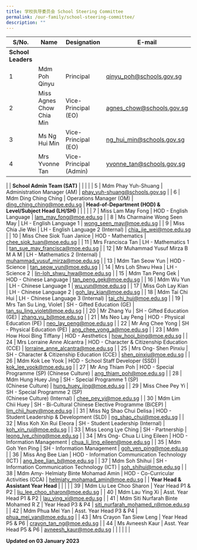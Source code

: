 ```yaml
---
title: 学校执导委员会 School Steering Committee
permalink: /our-family/school-steering-committee/
description: ""
---
```

| S/No. | Name | Designation | E-mail |
|---|---|---|---|
| **School Leaders** |  |  |  |
| 1 | Mdm Poh Qinyu | Principal | qinyu_poh@schools.gov.sg |
| 2 | Miss Agnes Chow Chia Min | Vice-Principal (EO) | agnes_chow@schools.gov.sg |
| 3 | Ms Ng Hui Min | Vice-Principal (EO) | ng_hui_min@schools.gov.sg |
| 4 |  Mrs Yvonne Tan	| Vice-Principal (Admin) | yvonne_tan@schools.gov.sg
 |
| **School Admin Team (SAT)** |  |  |  |
| 5 | Mdm Phay Yuh-Shuang | Administration Manager (AM) | phay_yuh-shuang@schools.gov.sg |
| 6 | Mdm Ding Ching Ching | Operations Manager (OM) | ding_ching_ching@moe.edu.sg
| **Head-of-Department (HOD) &amp; Level/Subject Head (LH/SH)** |  |  |  |
| 7 | Miss Lam May Fong | HOD - English Language | lam_may_fong@moe.edu.sg |
| 8 | Ms Charmaine Wong Seen May | LH - English Language 1 | wong_seen_may@moe.edu.sg |
| 9 | Miss Chia Jie Wei | LH - English Language 2 (Internal) | chia_jie_wei@moe.edu.sg |
| 10 | Miss Chee Siok Tuan Janice | HOD - Mathematics | chee_siok_tuan@moe.edu.sg |
| 11 | Mrs Francisca Tan | LH - Mathematics 1 | tan_sue_may_francisca@moe.edu.sg |
| 12 | Mr Muhammad Yusuf Mirza B M A M | LH - Mathematics 2 (Internal) | muhammad_yusuf_mirza@moe.edu.sg |
| 13 | Mdm Tan Seow Yun | HOD - Science | tan_seow_yun@moe.edu.sg |
| 14 | Mrs Loh Shwu Hwa | LH - Science 2 | lin-loh_shwu_hwa@moe.edu.sg |
| 15 | Mdm Tan Peng Gek | HOD - Chinese Language | tan_peng_gek@moe.edu.sg |
| 16 | Mdm Wu Yun | LH - Chinese Language 1 | wu_yun@moe.edu.sg |
| 17 | Miss Goh Lay Kian | LH - Chinese Language 2 | goh_lay_kian@moe.edu.sg |
| 18 | Mdm Tai Chi Hui	 | LH - Chinese Language 3 (Internal) | tai_chi_hui@moe.edu.sg |
| 19 | Mrs Tan Su Ling, Violet | SH - Gifted Education (GE) | tan_su_ling_violet@moe.edu.sg |
| 20 | Mr Zhang Yu	 | SH - Gifted Education (GE) | zhang_yu_b@moe.edu.sg |
| 21 | Ms Neo Lay Peng | HOD - Physical Education (PE) | neo_lay_peng@moe.edu.sg |
| 22 | Mr Ang Chee Yong | SH - Physical Education (PE) | ang_chee_yong_a@moe.edu.sg |
| 23 | Mdm How Hooi Bing Tiffany | HOD - Aesthetics | how_hooi_bing@moe.edu.sg |
| 24 | Mrs Lorraine Anne Alcantra | HOD - Character &amp; Citizenship Education (CCE) | lorraine_anne_alcantra@moe.edu.sg |
| 25 | Mrs Ong- Shen Pinxiu | SH - Character &amp; Citizenship Education (CCE) | shen_pinxiu@moe.edu.sg |
| 26 | Mdm Kok Lee Yook | HOD - School Staff Developer (SSD) | kok_lee_yook@moe.edu.sg |
| 27 | Mr Ang Thiam Poh | HOD - Special Programme (SP) (Chinese Culture) | ang_thiam_poh@moe.edu.sg |
| 28 | Mdm Hung Huey Jing | SH - Special Programme 1 (SP)<br>(Chinese Culture) | hung_huey_jing@moe.edu.sg |
|  29 | Miss Chee Pey Yi	  | SH - Special Programme 2 (SP)<br>(Chinese Culture) (Internal)  | chee_pey_yi@moe.edu.sg  |
|  30 | Mdm Lim Chii Huey  | SH - Bi-Cultural Chinese Elective Programme (BiCEP)  | lim_chii_huey@moe.edu.sg  |
| 31 | Miss Ng Shao Chui Delisa | HOD - Student Leadership &amp; Development (SLD) | ng_shao_chui@moe.edu.sg |
| 32 | Miss Koh Xin Rui Eleora | SH - Student Leadership (Internal) | koh_xin_rui@moe.edu.sg |
| 33 | Miss Leong Lye Ching | SH - Partnership | leong_lye_ching@moe.edu.sg |
| 34 | Mrs Ong- Chua Li Ling Eileen | HOD - Information Management | chua_li_ling_eileen@moe.edu.sg |
| 35 | Mdm Goh Yen Ping | SH - Information Management | goh_yen_ping@moe.edu.sg |
| 36 | Miss Ang Bee Lian | HOD - Information Communication Technology (ICT) | ang_bee_lian_b@moe.edu.sg |
| 37 | Mdm Soh Shihui | SH - Information Communication Technology (ICT) | soh_shihui@moe.edu.sg |
| 38 | Mdm Amy- Helmiaty Binte Mohamad Amin | HOD - Co-Curricular Activities (CCA) | helmiaty_mohamad_amin@moe.edu.sg |
| **Year Head &amp; Assistant Year Head** |  |  |  |
| 39 | Mdm Liu Lee Choo Sharon | Year Head P1 &amp; P2 | liu_lee_choo_sharon@moe.edu.sg |
| 40 | Mdm Lau Ying Xi | Asst. Year Head P1 &amp; P2 | lau_ying_xi@moe.edu.sg |
| 41 | Mdm Siti Nurfarah Binte Mohamed R Z | Year Head P3 &amp; P4 | siti_nurfarah_mohamed_r@moe.edu.sg |
| 42 | Mdm Phua Mei Yan | Asst. Year Head P3 &amp; P4 | phua_mei_yan@moe.edu.sg |
| 43 | Mrs Crayon Tan Siew Leng | Year Head P5 &amp; P6 | crayon_tan_ng@moe.edu.sg |
| 44 | Ms Avneesh Kaur | Asst. Year Head P5 &amp; P6 | avneesh_kaur@moe.edu.sg |
| | | | |

**Updated on 03 January 2023**